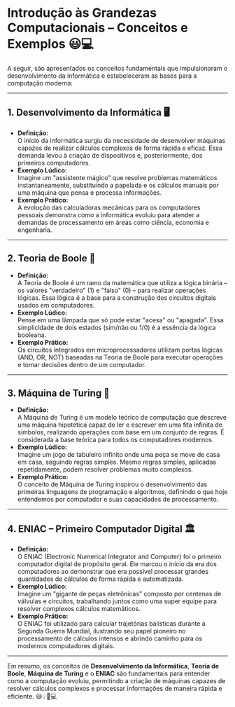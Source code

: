 # Introdução às Grandezas Computacionais – Conceitos e Exemplos 😃💻

A seguir, são apresentados os conceitos fundamentais que impulsionaram o desenvolvimento da informática e estabeleceram as bases para a computação moderna:

---

## 1. Desenvolvimento da Informática 🖥️
- **Definição:**  
  O início da informática surgiu da necessidade de desenvolver máquinas capazes de realizar cálculos complexos de forma rápida e eficaz. Essa demanda levou à criação de dispositivos e, posteriormente, dos primeiros computadores.
- **Exemplo Lúdico:**  
  Imagine um "assistente mágico" que resolve problemas matemáticos instantaneamente, substituindo a papelada e os cálculos manuais por uma máquina que pensa e processa informações.
- **Exemplo Prático:**  
  A evolução das calculadoras mecânicas para os computadores pessoais demonstra como a informática evoluiu para atender a demandas de processamento em áreas como ciência, economia e engenharia.

---

## 2. Teoria de Boole 🔢
- **Definição:**  
  A Teoria de Boole é um ramo da matemática que utiliza a lógica binária – os valores "verdadeiro" (1) e "falso" (0) – para realizar operações lógicas. Essa lógica é a base para a construção dos circuitos digitais usados em computadores.
- **Exemplo Lúdico:**  
  Pense em uma lâmpada que só pode estar "acesa" ou "apagada". Essa simplicidade de dois estados (sim/não ou 1/0) é a essência da lógica booleana.
- **Exemplo Prático:**  
  Os circuitos integrados em microprocessadores utilizam portas lógicas (AND, OR, NOT) baseadas na Teoria de Boole para executar operações e tomar decisões dentro de um computador.

---

## 3. Máquina de Turing 🤖
- **Definição:**  
  A Máquina de Turing é um modelo teórico de computação que descreve uma máquina hipotética capaz de ler e escrever em uma fita infinita de símbolos, realizando operações com base em um conjunto de regras. É considerada a base teórica para todos os computadores modernos.
- **Exemplo Lúdico:**  
  Imagine um jogo de tabuleiro infinito onde uma peça se move de casa em casa, seguindo regras simples. Mesmo regras simples, aplicadas repetidamente, podem resolver problemas muito complexos.
- **Exemplo Prático:**  
  O conceito de Máquina de Turing inspirou o desenvolvimento das primeiras linguagens de programação e algoritmos, definindo o que hoje entendemos por computador e suas capacidades de processamento.

---

## 4. ENIAC – Primeiro Computador Digital 🏛️
- **Definição:**  
  O ENIAC (Electronic Numerical Integrator and Computer) foi o primeiro computador digital de propósito geral. Ele marcou o início da era dos computadores ao demonstrar que era possível processar grandes quantidades de cálculos de forma rápida e automatizada.
- **Exemplo Lúdico:**  
  Imagine um "gigante de peças eletrônicas" composto por centenas de válvulas e circuitos, trabalhando juntos como uma super equipe para resolver complexos cálculos matemáticos.
- **Exemplo Prático:**  
  O ENIAC foi utilizado para calcular trajetórias balísticas durante a Segunda Guerra Mundial, ilustrando seu papel pioneiro no processamento de cálculos intensos e abrindo caminho para os modernos computadores digitais.

---

Em resumo, os conceitos de **Desenvolvimento da Informática**, **Teoria de Boole**, **Máquina de Turing** e o **ENIAC** são fundamentais para entender como a computação evoluiu, permitindo a criação de máquinas capazes de resolver cálculos complexos e processar informações de maneira rápida e eficiente. 😃💡🔢💻